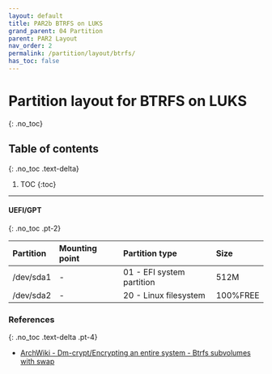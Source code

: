 ```yaml
---
layout: default
title: PAR2b BTRFS on LUKS
grand_parent: 04 Partition
parent: PAR2 Layout
nav_order: 2
permalink: /partition/layout/btrfs/
has_toc: false
---
```


# Partition layout for BTRFS on LUKS
{: .no_toc}

## Table of contents
{: .no_toc .text-delta}

1. TOC
{:toc}

---

#### UEFI/GPT
{: .no_toc .pt-2}

| Partition | Mounting point | Partition type            | Size     |
| :-------- | :------------- | :------------------------ | :------- |
| /dev/sda1 | -              | 01 - EFI system partition | 512M     |
| /dev/sda2 | -              | 20 - Linux filesystem     | 100%FREE |

### References
{: .no_toc .text-delta .pt-4}

- [ArchWiki - Dm-crypt/Encrypting an entire system - Btrfs subvolumes with swap](https://wiki.archlinux.org/index.php/Dm-crypt/Encrypting_an_entire_system#Btrfs_subvolumes_with_swap)
